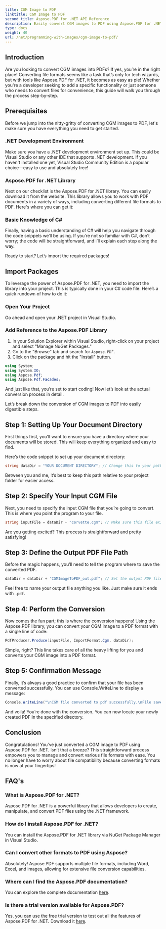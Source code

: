 ```yaml
---
title: CGM Image to PDF
linktitle: CGM Image to PDF
second_title: Aspose.PDF for .NET API Reference
description: Easily convert CGM images to PDF using Aspose.PDF for .NET. Follow this simple step-by-step guide and streamline your file conversion process.
type: docs
weight: 40
url: /net/programming-with-images/cgm-image-to-pdf/
---
```

## Introduction

Are you looking to convert CGM images into PDFs? If yes, you’re in the right place! Converting file formats seems like a task that’s only for tech wizards, but with tools like Aspose.PDF for .NET, it becomes as easy as pie! Whether you're a developer seeking to add a specific functionality or just someone who needs to convert files for convenience, this guide will walk you through the process step-by-step.

## Prerequisites

Before we jump into the nitty-gritty of converting CGM images to PDF, let's make sure you have everything you need to get started.

### .NET Development Environment

Make sure you have a .NET development environment set up. This could be Visual Studio or any other IDE that supports .NET development. If you haven't installed one yet, Visual Studio Community Edition is a popular choice—easy to use and absolutely free!

### Aspose.PDF for .NET Library

Next on our checklist is the Aspose.PDF for .NET library. You can easily download it from the website. This library allows you to work with PDF documents in a variety of ways, including converting different file formats to PDF. Here's where you can get it:

### Basic Knowledge of C#

Finally, having a basic understanding of C# will help you navigate through the code snippets we’ll be using. If you're not so familiar with C#, don’t worry; the code will be straightforward, and I’ll explain each step along the way.

Ready to start? Let’s import the required packages!

## Import Packages

To leverage the power of Aspose.PDF for .NET, you need to import the library into your project. This is typically done in your C# code file. Here’s a quick rundown of how to do it:

### Open Your Project

Go ahead and open your .NET project in Visual Studio. 

### Add Reference to the Aspose.PDF Library

1. In your Solution Explorer within Visual Studio, right-click on your project and select "Manage NuGet Packages."
2. Go to the "Browse" tab and search for `Aspose.PDF`.
3. Click on the package and hit the "Install" button.

```csharp
using System;
using System.IO;
using Aspose.Pdf;
using Aspose.Pdf.Facades;
```

And just like that, you’re set to start coding! Now let’s look at the actual conversion process in detail.

Let’s break down the conversion of CGM images to PDF into easily digestible steps.

## Step 1: Setting Up Your Document Directory

First things first, you’ll want to ensure you have a directory where your documents will be stored. This will keep everything organized and easy to find. 

Here’s the code snippet to set up your document directory:

```csharp
string dataDir = "YOUR DOCUMENT DIRECTORY"; // Change this to your path
```

Between you and me, it’s best to keep this path relative to your project folder for easier access.

## Step 2: Specify Your Input CGM File

Next, you need to specify the input CGM file that you’re going to convert. This is where you point the program to your file.

```csharp
string inputFile = dataDir + "corvette.cgm"; // Make sure this file exists in your directory
```

Are you getting excited? This process is straightforward and pretty satisfying!

## Step 3: Define the Output PDF File Path

Before the magic happens, you’ll need to tell the program where to save the converted PDF.

```csharp
dataDir = dataDir + "CGMImageToPDF_out.pdf"; // Set the output PDF file name
```

Feel free to name your output file anything you like. Just make sure it ends with `.pdf`.

## Step 4: Perform the Conversion

Now comes the fun part; this is where the conversion happens! Using the Aspose.PDF library, you can convert your CGM image to a PDF format with a single line of code:

```csharp
PdfProducer.Produce(inputFile, ImportFormat.Cgm, dataDir);
```

Simple, right? This line takes care of all the heavy lifting for you and converts your CGM image into a PDF format.

## Step 5: Confirmation Message

Finally, it’s always a good practice to confirm that your file has been converted successfully. You can use Console.WriteLine to display a message:

```csharp
Console.WriteLine("\nCGM file converted to pdf successfully.\nFile saved at " + dataDir);
```

And voila! You’re done with the conversion. You can now locate your newly created PDF in the specified directory.

## Conclusion

Congratulations! You've just converted a CGM image to PDF using Aspose.PDF for .NET. Isn’t that a breeze? This straightforward process empowers you to manage and convert various file formats with ease. You no longer have to worry about file compatibility because converting formats is now at your fingertips!

## FAQ's

### What is Aspose.PDF for .NET?  
Aspose.PDF for .NET is a powerful library that allows developers to create, manipulate, and convert PDF files using the .NET framework.

### How do I install Aspose.PDF for .NET?  
You can install the Aspose.PDF for .NET library via NuGet Package Manager in Visual Studio.

### Can I convert other formats to PDF using Aspose?  
Absolutely! Aspose.PDF supports multiple file formats, including Word, Excel, and images, allowing for extensive file conversion capabilities.

### Where can I find the Aspose.PDF documentation?  
You can explore the complete documentation [here](https://reference.aspose.com/pdf/net/).

### Is there a trial version available for Aspose.PDF?  
Yes, you can use the free trial version to test out all the features of Aspose.PDF for .NET. Download it [here](https://releases.aspose.com/).
